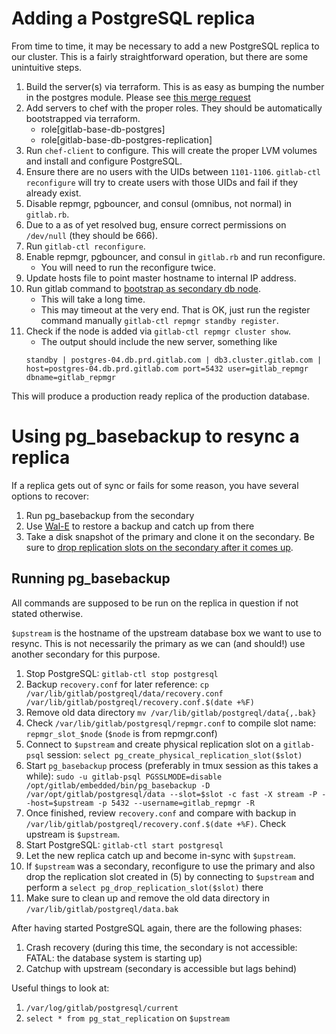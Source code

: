 # Adding a PostgreSQL replica

From time to time, it may be necessary to add a new PostgreSQL replica
to our cluster. This is a fairly straightforward operation, but there are some unintuitive steps.

1. Build the server(s) via terraform. This is as easy as bumping the number in the
   postgres module. Please see [this merge request](https://gitlab.com/gitlab-com/gitlab-com-infrastructure/merge_requests/203)
1. Add servers to chef with the proper roles. They should be automatically bootstrapped 
   via terraform.
    * role[gitlab-base-db-postgres]
    * role[gitlab-base-db-postgres-replication]
1. Run `chef-client` to configure. This will create the proper LVM volumes and install and configure PostgreSQL.
1. Ensure there are no users with the UIDs between `1101-1106`. `gitlab-ctl reconfigure` will try to create users with those UIDs and fail if they already exist.
1. Disable repmgr, pgbouncer, and consul (omnibus, not normal) in `gitlab.rb`. 
1. Due to a as of yet resolved bug, ensure correct permissions on `/dev/null` (they should be 666).
1. Run `gitlab-ctl reconfigure`.
1. Enable repmgr, pgbouncer, and consul in `gitlab.rb` and run reconfigure.
    * You will need to run the reconfigure twice.
1. Update hosts file to point master hostname to internal IP address.
1. Run gitlab command to [bootstrap as secondary db node](https://docs.gitlab.com/ee/administration/high_availability/database.html#secondary-nodes).
    * This will take a long time.
    * This may timeout at the very end. That is OK, just run the register command manually `gitlab-ctl repmgr standby register`.
1. Check if the node is added via `gitlab-ctl repmgr cluster show`.
    * The output should include the new server, something like
    ```
    standby | postgres-04.db.prd.gitlab.com | db3.cluster.gitlab.com | host=postgres-04.db.prd.gitlab.com port=5432 user=gitlab_repmgr dbname=gitlab_repmgr
    ```

This will produce a production ready replica of the production database.

# Using pg_basebackup to resync a replica

If a replica gets out of sync or fails for some reason, you have several options to recover:

1. Run pg_basebackup from the secondary
2. Use [Wal-E](using-wale-gpg.md) to restore a backup and catch up from
   there
3. Take a disk snapshot of the primary and clone it on the secondary. Be
   sure to [drop replication slots on the secondary after it comes up](postgresql-switchover.md#dropping-replication-slots).

## Running pg_basebackup

All commands are supposed to be run on the replica in question if not
stated otherwise.

`$upstream` is the hostname of the upstream database box we want to use
to resync. This is not necessarily the primary as we can (and should!)
use another secondary for this purpose.

1. Stop PostgreSQL: `gitlab-ctl stop postgresql`
1. Backup `recovery.conf` for later reference: `cp /var/lib/gitlab/postgreql/data/recovery.conf /var/lib/gitlab/postgreql/recovery.conf.$(date +%F)`
1. Remove old data directory `mv /var/lib/gitlab/postgreql/data{,.bak}`
1. Check `/var/lib/gitlab/postgresql/repmgr.conf` to compile slot name: `repmgr_slot_$node` (`$node` is from repmgr.conf)
1. Connect to `$upstream` and create physical replication slot on a
   `gitlab-psql` session: `select pg_create_physical_replication_slot($slot)`
1. Start `pg_basebackup` process (preferably in tmux session as this
   takes a while): `sudo -u gitlab-psql PGSSLMODE=disable /opt/gitlab/embedded/bin/pg_basebackup -D /var/opt/gitlab/postgresql/data --slot=$slot -c fast -X stream -P --host=$upstream -p 5432 --username=gitlab_repmgr -R`
1. Once finished, review `recovery.conf` and compare with backup in `/var/lib/gitlab/postgreql/recovery.conf.$(date +%F)`. Check upstream is `$upstream`.
1. Start PostgreSQL: `gitlab-ctl start postgresql`
1. Let the new replica catch up and become in-sync with `$upstream`.
1. If `$upstream` was a secondary, reconfigure to use the primary and
   also drop the replication slot created in (5) by connecting to `$upstream` and perform a `select pg_drop_replication_slot($slot)` there
1. Make sure to clean up and remove the old data directory in `/var/lib/gitlab/postgreql/data.bak`

After having started PostgreSQL again, there are the following phases:

1. Crash recovery (during this time, the secondary is not accessible: FATAL: the database system is starting up)
1. Catchup with upstream (secondary is accessible but lags behind)

Useful things to look at:
1. `/var/log/gitlab/postgresql/current`
1. `select * from pg_stat_replication` on `$upstream`


